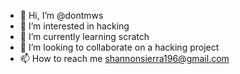 - 👋 Hi, I’m @dontmws
- 👀 I’m interested in hacking
- 🌱 I’m currently learning scratch
- 💞️ I’m looking to collaborate on a hacking project
- 📫 How to reach me shannonsierra196@gmail.com

<!---
dontmws/dontmws is a ✨ special ✨ repository because its `README.md` (this file) appears on your GitHub profile.
You can click the Preview link to take a look at your changes.
--->
